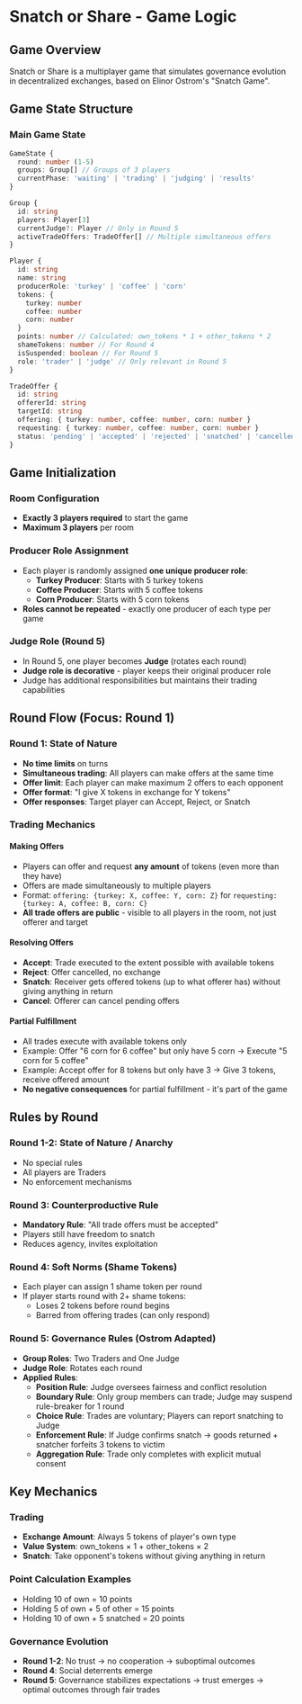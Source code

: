 # Snatch or Share - Game Logic

## Game Overview
Snatch or Share is a multiplayer game that simulates governance evolution in decentralized exchanges, based on Elinor Ostrom's "Snatch Game".

## Game State Structure

### Main Game State
```typescript
GameState {
  round: number (1-5)
  groups: Group[] // Groups of 3 players
  currentPhase: 'waiting' | 'trading' | 'judging' | 'results'
}

Group {
  id: string
  players: Player[3]
  currentJudge?: Player // Only in Round 5
  activeTradeOffers: TradeOffer[] // Multiple simultaneous offers
}

Player {
  id: string
  name: string
  producerRole: 'turkey' | 'coffee' | 'corn'
  tokens: {
    turkey: number
    coffee: number
    corn: number
  }
  points: number // Calculated: own_tokens * 1 + other_tokens * 2
  shameTokens: number // For Round 4
  isSuspended: boolean // For Round 5
  role: 'trader' | 'judge' // Only relevant in Round 5
}

TradeOffer {
  id: string
  offererId: string
  targetId: string
  offering: { turkey: number, coffee: number, corn: number }
  requesting: { turkey: number, coffee: number, corn: number }
  status: 'pending' | 'accepted' | 'rejected' | 'snatched' | 'cancelled'
}
```

## Game Initialization

### Room Configuration
- **Exactly 3 players required** to start the game
- **Maximum 3 players** per room

### Producer Role Assignment
- Each player is randomly assigned **one unique producer role**:
  - **Turkey Producer**: Starts with 5 turkey tokens
  - **Coffee Producer**: Starts with 5 coffee tokens  
  - **Corn Producer**: Starts with 5 corn tokens
- **Roles cannot be repeated** - exactly one producer of each type per game

### Judge Role (Round 5)
- In Round 5, one player becomes **Judge** (rotates each round)
- **Judge role is decorative** - player keeps their original producer role
- Judge has additional responsibilities but maintains their trading capabilities

## Round Flow (Focus: Round 1)

### Round 1: State of Nature
- **No time limits** on turns
- **Simultaneous trading**: All players can make offers at the same time
- **Offer limit**: Each player can make maximum 2 offers to each opponent
- **Offer format**: "I give X tokens in exchange for Y tokens"
- **Offer responses**: Target player can Accept, Reject, or Snatch

### Trading Mechanics

#### Making Offers
- Players can offer and request **any amount** of tokens (even more than they have)
- Offers are made simultaneously to multiple players
- Format: `offering: {turkey: X, coffee: Y, corn: Z}` for `requesting: {turkey: A, coffee: B, corn: C}`
- **All trade offers are public** - visible to all players in the room, not just offerer and target

#### Resolving Offers
- **Accept**: Trade executed to the extent possible with available tokens
- **Reject**: Offer cancelled, no exchange
- **Snatch**: Receiver gets offered tokens (up to what offerer has) without giving anything in return
- **Cancel**: Offerer can cancel pending offers

#### Partial Fulfillment
- All trades execute with available tokens only
- Example: Offer "6 corn for 6 coffee" but only have 5 corn → Execute "5 corn for 5 coffee"
- Example: Accept offer for 8 tokens but only have 3 → Give 3 tokens, receive offered amount
- **No negative consequences** for partial fulfillment - it's part of the game

## Rules by Round

### Round 1-2: State of Nature / Anarchy
- No special rules
- All players are Traders
- No enforcement mechanisms

### Round 3: Counterproductive Rule
- **Mandatory Rule**: "All trade offers must be accepted"
- Players still have freedom to snatch
- Reduces agency, invites exploitation

### Round 4: Soft Norms (Shame Tokens)
- Each player can assign 1 shame token per round
- If player starts round with 2+ shame tokens:
  - Loses 2 tokens before round begins
  - Barred from offering trades (can only respond)

### Round 5: Governance Rules (Ostrom Adapted)
- **Group Roles**: Two Traders and One Judge
- **Judge Role**: Rotates each round
- **Applied Rules**:
  - **Position Rule**: Judge oversees fairness and conflict resolution
  - **Boundary Rule**: Only group members can trade; Judge may suspend rule-breaker for 1 round
  - **Choice Rule**: Trades are voluntary; Players can report snatching to Judge
  - **Enforcement Rule**: If Judge confirms snatch → goods returned + snatcher forfeits 3 tokens to victim
  - **Aggregation Rule**: Trade only completes with explicit mutual consent

## Key Mechanics

### Trading
- **Exchange Amount**: Always 5 tokens of player's own type
- **Value System**: own_tokens × 1 + other_tokens × 2
- **Snatch**: Take opponent's tokens without giving anything in return

### Point Calculation Examples
- Holding 10 of own = 10 points
- Holding 5 of own + 5 of other = 15 points  
- Holding 10 of own + 5 snatched = 20 points

### Governance Evolution
- **Round 1-2**: No trust → no cooperation → suboptimal outcomes
- **Round 4**: Social deterrents emerge
- **Round 5**: Governance stabilizes expectations → trust emerges → optimal outcomes through fair trades